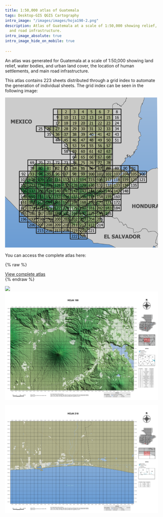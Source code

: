 ```yaml
---
title: 1:50,000 atlas of Guatemala
tags: Desktop-GIS QGIS Cartography
intro_image: "/images/images/hoja190-2.png"
description: Atlas of Guatemala at a scale of 1:50,000 showing relief, human settlements
  and road infrastructure.
intro_image_absolute: true
intro_image_hide_on_mobile: true

---
```

An atlas was generated for Guatemala at a scale of 1:50,000 showing land relief, water bodies, and urban land cover, the location of human settlements, and main road infrastructure.

This atlas contains 223 sheets distributed through a grid index to automate the generation of individual sheets. The grid index can be seen in the following image:

![](/images/images/cudricula_indice.png)

You can access the complete atlas here:

{% raw %}
<div class="call-box-bottom"><a href="https://drive.google.com/drive/folders/1R6WtR8lghIKzZNXNHEI5zWbMZV8_ImOT"class="button">View complete atlas</a></div>
{% endraw %}

![](/images/images/hoja176.png)![](/images/images/hoja190.png)

![](/images/images/hoja218.png)